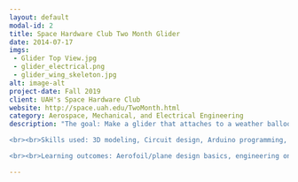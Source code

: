 ```yaml
---
layout: default
modal-id: 2
title: Space Hardware Club Two Month Glider
date: 2014-07-17
imgs: 
 - Glider Top View.jpg
 - glider_electrical.png
 - glider_wing_skeleton.jpg
alt: image-alt
project-date: Fall 2019
client: UAH's Space Hardware Club
website: http://space.uah.edu/TwoMonth.html
category: Aerospace, Mechanical, and Electrical Engineering
description: "The goal: Make a glider that attaches to a weather balloon, cuts itself down at 300 meters, and gathers acceleration, rotation, and air pressure data on the way down.

<br><br>Skills used: 3D modeling, Circuit design, Arduino programming, 3D printing, CFD analysis, General shop tools.

<br><br>Learning outcomes: Aerofoil/plane design basics, engineering on a time constraint, circuits without a breadboard."

---
```


